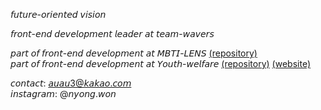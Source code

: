 𝘧𝘶𝘵𝘶𝘳𝘦-𝘰𝘳𝘪𝘦𝘯𝘵𝘦𝘥 𝘷𝘪𝘴𝘪𝘰𝘯

𝘧𝘳𝘰𝘯𝘵-𝘦𝘯𝘥 𝘥𝘦𝘷𝘦𝘭𝘰𝘱𝘮𝘦𝘯𝘵 𝘭𝘦𝘢𝘥𝘦𝘳 𝘢𝘵 𝘵𝘦𝘢𝘮-𝘸𝘢𝘷𝘦𝘳𝘴  

𝘱𝘢𝘳𝘵 𝘰𝘧 𝘧𝘳𝘰𝘯𝘵-𝘦𝘯𝘥 𝘥𝘦𝘷𝘦𝘭𝘰𝘱𝘮𝘦𝘯𝘵 𝘢𝘵 𝘔𝘉𝘛𝘐-𝘓𝘌𝘕𝘚 [(repository)](https://github.com/team-wavers/mbti-lens)  
𝘱𝘢𝘳𝘵 𝘰𝘧 𝘧𝘳𝘰𝘯𝘵-𝘦𝘯𝘥 𝘥𝘦𝘷𝘦𝘭𝘰𝘱𝘮𝘦𝘯𝘵 𝘢𝘵 𝘠𝘰𝘶𝘵𝘩-𝘸𝘦𝘭𝘧𝘢𝘳𝘦 [(repository)](https://github.com/team-wavers/ywc-fe) [(website)](https://ywc.wavers.kr)

𝘤𝘰𝘯𝘵𝘢𝘤𝘵: 𝘢𝘶𝘢𝘶3@𝘬𝘢𝘬𝘢𝘰.𝘤𝘰𝘮  
𝘪𝘯𝘴𝘵𝘢𝘨𝘳𝘢𝘮: @𝘯𝘺𝘰𝘯𝘨.𝘸𝘰𝘯
